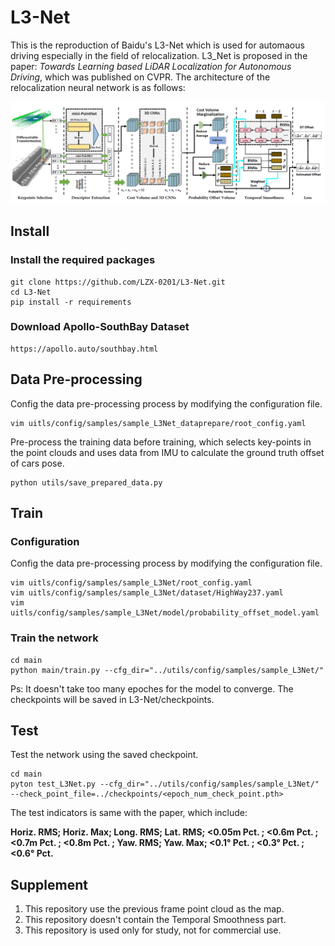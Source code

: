 # L3-Net
This is the reproduction of Baidu's L3-Net which is used for automaous driving especially in the field of relocalization. L3_Net is proposed in the paper: *Towards Learning based LiDAR Localization for Autonomous Driving*, which was published on CVPR.
The architecture of the relocalization neural network is as follows:

![image](https://github.com/LZX-0201/L3-Net/blob/main/images/Network%20architecture.png)

## Install
### Install the required packages
```shell
git clone https://github.com/LZX-0201/L3-Net.git
cd L3-Net
pip install -r requirements
```
### Download Apollo-SouthBay Dataset
```shell
https://apollo.auto/southbay.html
```

## Data Pre-processing
Config the data pre-processing process by modifying the configuration file.
```shell
vim uitls/config/samples/sample_L3Net_dataprepare/root_config.yaml
```
Pre-process the training data before training, which selects key-points in the point clouds and uses data from IMU to calculate the ground truth offset of cars pose.
```shell
python utils/save_prepared_data.py
```

## Train
### Configuration
Config the data pre-processing process by modifying the configuration file.
```shell
vim uitls/config/samples/sample_L3Net/root_config.yaml
vim uitls/config/samples/sample_L3Net/dataset/HighWay237.yaml
vim uitls/config/samples/sample_L3Net/model/probability_offset_model.yaml
```
### Train the network
```shell
cd main
python main/train.py --cfg_dir="../utils/config/samples/sample_L3Net/"
```
Ps: It doesn't take too many epoches for the model to converge.
The checkpoints will be saved in L3-Net/checkpoints.

## Test
Test the network using the saved checkpoint.
```shell
cd main
pyton test_L3Net.py --cfg_dir="../utils/config/samples/sample_L3Net/" --check_point_file=../checkpoints/<epoch_num_check_point.pth>
```
The test indicators is same with the paper, which include:

**Horiz. RMS; Horiz. Max; Long. RMS; Lat. RMS; <0.05m Pct. ; <0.6m Pct. ; <0.7m Pct. ; <0.8m Pct. ; Yaw. RMS; Yaw. Max; <0.1° Pct. ; <0.3° Pct. ; <0.6° Pct.**

## Supplement
1. This repository use the previous frame point cloud as the map.
2. This repository doesn't contain the Temporal Smoothness part.
3. This repository is used only for study, not for commercial use.
